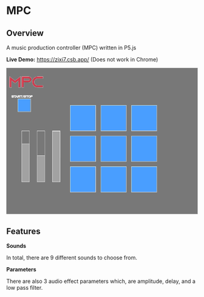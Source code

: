 # MPC

## Overview

A music production controller (MPC) written in P5.js

**Live Demo:** https://zixi7.csb.app/ (Does not work in Chrome)

![](preview.gif)

## Features

**Sounds** 

In total, there are 9 different sounds to choose from.

**Parameters**

There are also 3 audio effect parameters which, are amplitude, delay, and a low pass filter. 


